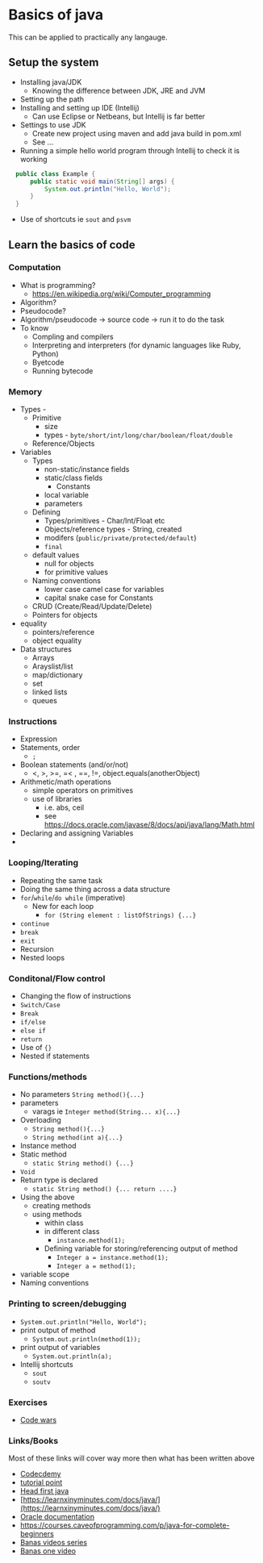 # Basics of java

This can be applied to practically any langauge.

## Setup the system

- Installing java/JDK
  - Knowing the difference between JDK, JRE and JVM
- Setting up the path
- Installing and setting up IDE (Intellij)
  - Can use Eclipse or Netbeans, but Intellij is far better
- Settings to use JDK
  - Create new project using maven and add java build in pom.xml
  - See ...
- Running a simple hello world program through Intellij to check it is working
```java
  public class Example {
      public static void main(String[] args) {
          System.out.println("Hello, World");
      }
  }
```
  - Use of shortcuts ie ```sout``` and ```psvm```

## Learn the basics of code

###  Computation
  - What is programming?
    - https://en.wikipedia.org/wiki/Computer_programming
  - Algorithm?
  - Pseudocode?
  - Algorithm/pseudocode -> source code -> run it to do the task
- To know
  - Compling and compilers
  - Interpreting and interpreters (for dynamic languages like Ruby, Python)
  - Byetcode
  - Running bytecode

### Memory

- Types -
  - Primitive
    - size
    - types - ```byte/short/int/long/char/boolean/float/double```
  - Reference/Objects
- Variables
  - Types
    - non-static/instance fields
    - static/class fields
      - Constants
    - local variable
    - parameters
  - Defining
    - Types/primitives - Char/Int/Float etc
    - Objects/reference types - String, created
    - modifers (```public/private/protected/default```)
    - ```final```
  - default values
    - null for objects
    - for primitive values
  - Naming conventions
    - lower case camel case for variables
    - capital snake case for Constants
  - CRUD (Create/Read/Update/Delete)
  - Pointers for objects
- equality
  - pointers/reference
  - object equality
- Data structures
  - Arrays
  - Arayslist/list
  - map/dictionary
  - set
  - linked lists
  - queues

### Instructions
  - Expression
  - Statements, order
    - ```;```
  - Boolean statements (and/or/not)
    - <, >, >=, =< , ==, !=, object.equals(anotherObject)
  - Arithmetic/math operations
    - simple operators on primitives
    - use of libraries
      - i.e. abs, ceil
      - see https://docs.oracle.com/javase/8/docs/api/java/lang/Math.html
  - Declaring and assigning Variables
  -

### Looping/Iterating
  - Repeating the same task
  - Doing the same thing across a data structure
  - ```for```/```while```/```do while``` (imperative)
    - New for each loop
      - ```for (String element : listOfStrings) {...}```
  - ```continue```
  - ```break```
  - ```exit```
  - Recursion
  - Nested loops

### Conditonal/Flow control
  - Changing the flow of instructions
  - ```Switch/Case```
  - ```Break```
  - ```if/else```
  - ```else if```
  - ```return```
  - Use of ```{}```
  - Nested if statements

### Functions/methods
  - No parameters ```String method(){...}```
  - parameters
    - varags ie ```Integer method(String... x){...}```
  - Overloading
    - ```String method(){...}```
    - ```String method(int a){...}```
  - Instance method
  - Static method
    - ```static String method() {...}```
  - ```Void```
  - Return type is declared
    - ```static String method() {... return ....}```
  - Using the above
    - creating methods
    - using methods
      - within class
      - in different class
        - ```instance.method(1);```
      - Defining variable for storing/referencing output of method
        - ```Integer a = instance.method(1);```
        - ```Integer a = method(1);```
  - variable scope
  - Naming conventions

### Printing to screen/debugging
  - ```System.out.println("Hello, World");```
  - print output of method
    - ```System.out.println(method(1));```
  - print output of variables
    - ```System.out.println(a);```
  - Intellij shortcuts
    - ```sout```
    - ```soutv```

### Exercises

- [Code wars](https://www.codewars.com)

### Links/Books

Most of these links will cover way more then what has been written above

- [Codecdemy](https://www.codecademy.com/catalog/language/java)
- [tutorial point](https://www.tutorialspoint.com/java/index.htm)
- [Head first java](http://amzn.eu/70wOEbM)
- [https://learnxinyminutes.com/docs/java/](https://learnxinyminutes.com/docs/java/)
- [Oracle documentation](https://docs.oracle.com/javase/tutorial/index.html)
- https://courses.caveofprogramming.com/p/java-for-complete-beginners
- [Banas videos series](https://www.youtube.com/playlist?list=PLE7E8B7F4856C9B19)
- [Banas one video](https://www.youtube.com/watch?v=WPvGqX-TXP0&t=0s&list=PLE7E8B7F4856C9B19&index=94)
